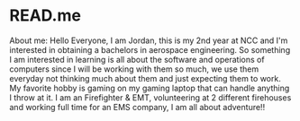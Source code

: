 # READ.me
About me:
Hello Everyone, I am Jordan, this is my 2nd year at NCC and I'm interested in obtaining a bachelors in aerospace engineering. So something I am interested in learning is all about the software and operations of computers since I will be working with them so much, we use them everyday not thinking much about them and just expecting them to work. My favorite hobby is gaming on my gaming laptop that can handle anything I throw at it. I am an Firefighter & EMT, volunteering at 2 different firehouses and working full time for an EMS company, I am all about adventure!!
